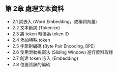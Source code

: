 ## 第 2章 處理文本資料
- 2.1 詞嵌入 (Word Embedding，或稱詞向量)
- 2.2 文本斷詞 (Tokenize)
- 2.3 將 token 轉換為 token ID
- 2.4 添加特殊 token
- 2.5 字節對編碼 (Byte Pair Encoding, BPE)
- 2.6 使用滑動視窗法 (Sliding Window) 進行資料取樣
- 2.7 創建 token 嵌入 (Embedding)
- 2.8 位置資訊的編碼 
